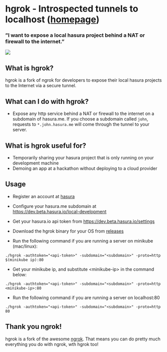 # hgrok - Introspected tunnels to localhost ([homepage](https://beta.hasura.io))
### ”I want to expose a local hasura project behind a NAT or firewall to the internet.”
![](https://raw.githubusercontent.com/hasura/ngrok/master/_docs/hgrok.png)

## What is hgrok?
hgrok is a fork of ngrok for developers to expose their local hasura projects to the Internet via a secure tunnel.

## What can I do with hgrok?
- Expose any http service behind a NAT or firewall to the internet on a subdomain of hasura.me. If you choose a subdomain called `john`, requests to `*.john.hasura.me` will come through the tunnel to your server.

## What is hgrok useful for?
- Temporarily sharing your hasura project that is only running on your development machine
- Demoing an app at a hackathon without deploying to a cloud provider


## Usage
- Register an account at [hasura](https://beta.hasura.io)
- Configure your hasura.me subdomain at https://dev.beta.hasura.io/local-development
- Get your hasura.io api token from https://dev.beta.hasura.io/settings
- Download the hgrok binary for your OS from [releases](https://github.com/hasura/ngrok/releases/latest)

- Run the following command if you are running a server on minikube (mac/linux):

```
./hgrok -authtoken="<api-token>" -subdomain="<subdomain>" -proto=http $(minikube ip):80 
```

- Get your minikube ip, and substitute \<minikube-ip> in the command below:

```
./hgrok -authtoken="<api-token>" -subdomain="<subdomain>" -proto=http <minikube-ip>:80 
```

- Run the following command if you are running a server on localhost:80

```
./hgrok -authtoken="<api-token>" -subdomain="<subdomain>" -proto=http 80 
```

## Thank you ngrok!
hgrok is a fork of the awesome [ngrok](https://github.com/inconshreveable/ngrok). That means you can do pretty much everything you do with ngrok, wth hgrok too!
